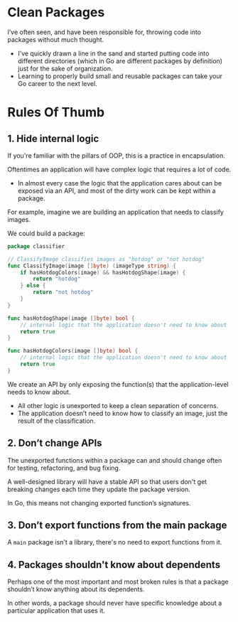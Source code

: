 # Clean Packages

I’ve often seen, and have been responsible for, throwing code into packages without much thought.

- I’ve quickly drawn a line in the sand and started putting code into different directories (which in Go are different packages by definition) just for the sake of organization.
- Learning to properly build small and reusable packages can take your Go career to the next level.

# Rules Of Thumb

## 1. Hide internal logic

If you're familiar with the pillars of OOP, this is a practice in encapsulation.

Oftentimes an application will have complex logic that requires a lot of code.

- In almost every case the logic that the application cares about can be exposed via an API, and most of the dirty work can be kept within a package.

For example, imagine we are building an application that needs to classify images.

We could build a package:

```go
package classifier

// ClassifyImage classifies images as "hotdog" or "not hotdog"
func ClassifyImage(image []byte) (imageType string) {
	if hasHotdogColors(image) && hasHotdogShape(image) {
		return "hotdog"
	} else {
		return "not hotdog"
	}
}

func hasHotdogShape(image []byte) bool {
	// internal logic that the application doesn't need to know about
	return true
}

func hasHotdogColors(image []byte) bool {
	// internal logic that the application doesn't need to know about
	return true
}
```

We create an API by only exposing the function(s) that the application-level needs to know about.

- All other logic is unexported to keep a clean separation of concerns.
- The application doesn’t need to know how to classify an image, just the result of the classification.

## 2. Don’t change APIs

The unexported functions within a package can and should change often for testing, refactoring, and bug fixing.

A well-designed library will have a stable API so that users don't get breaking changes each time they update the package version.

In Go, this means not changing exported function’s signatures.

## 3. Don’t export functions from the main package

A `main` package isn't a library, there's no need to export functions from it.

## 4. Packages shouldn't know about dependents

Perhaps one of the most important and most broken rules is that a package shouldn’t know anything about its dependents.

In other words, a package should never have specific knowledge about a particular application that uses it.
